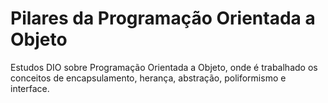 # Pilares da Programação Orientada a Objeto
Estudos DIO sobre Programação Orientada a Objeto, onde é trabalhado os conceitos de encapsulamento, herança, abstração, poliformismo e interface.
